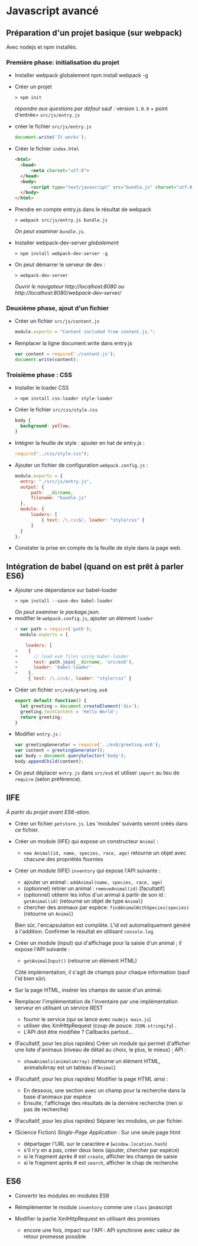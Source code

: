 # Javascript avancé

## Préparation d'un projet basique (sur webpack)

Avec nodejs et npm installés.

### Première phase: initialisation du projet
* Installer webpack globalement
  npm install webpack -g
* Créer un projet
  ```
  > npm init
  ```
  _répondre aux questions par défaut_ sauf : version ```1.0.0``` + point d'entrée= ```src/js/entry.js```
* créer le fichier ```src/js/entry.js```
  ```javascript
  document.write('It works');
  ```
* Créer le fichier ```index.html```
  ```html
  <html>
    <head>
        <meta charset="utf-8">
    </head>
    <body>
        <script type="text/javascript" src="bundle.js" charset="utf-8"></script>
    </body>
  </html>
  ```
* Prendre en compte entry.js dans le résultat de webpack
  ```
  > webpack src/js/entry.js bundle.js
  ```
  _On peut examiner ```bundle.js```._

* Installer webpack-dev-server _globalement_
  ```
  > npm install webpack-dev-server -g
  ```
* On peut démarrer le serveur de dev :
  ```
  > webpack-dev-server
  ```
  _Ouvrir le navigateur http://localhost:8080 ou http://localhost:8080/webpack-dev-server/_

### Deuxième phase, ajout d'un fichier

* Créer un fichier ```src/js/content.js```
  ```javascript
  module.exports = "Content included from content.js.";
  ```
* Remplacer la ligne document.write dans entry.js
  ```javascript
  var content = require('./content.js');
  document.write(content);
  ```

### Troisième phase : CSS

* Installer le loader CSS
  ```
  > npm install css-loader style-loader
  ```
* Créer le fichier ```src/css/style.css```
  ```css
  body {
    background: yellow;
  }
  ```
* Intégrer la feuille de style : ajouter en hat de entry.js :
  ```javascript
  require("../css/style.css");
  ```
* Ajouter un fichier de configuration ```webpack.config.js``` :
  ```javascript
  module.exports = {
    entry: "./src/js/entry.js",
    output: {
        path: __dirname,
        filename: "bundle.js"
    },
    module: {
        loaders: [
            { test: /\.css$/, loader: "style!css" }
        ]
    }
  };
  ```
* Constater la prise en compte de la feuille de style dans la page web.

## Intégration de babel (quand on est prêt à parler ES6)

* Ajouter une dépendance sur babel-loader
    ```
    > npm install --save-dev babel-loader
    ```
    _On peut examiner le package.json._
* modifier le ```webpack.config.js```, ajouter un élément ```loader```
  ```javascript
  + var path = require('path');
    module.exports = {

      loaders: [
  +    {
  +      // load es6 files using babel-loader
  +      test: path.join(__dirname, 'src/es6'),
  +      loader: 'babel-loader'
  +    },
       { test: /\.css$/, loader: "style!css" }
  ```
* Créer un fichier ```src/es6/greeting.es6```
  ```javascript
  export default function() {
    let greeting = document.createElement('div');
    greeting.textContent = 'Hello World';
    return greeting;
  }
  ```
* Modifier ```entry.js``` :
  ```javascript
  var greetingGenerator = require('../es6/greeting.es6');
  var content = greetingGenerator();
  var body = document.querySelector('body');
  body.appendChild(content);
  ```
* On peut déplacer ```entry.js``` dans ```src/es6``` et utiliser ```import``` au lieu de ```require``` (selon préférence).

## IIFE

_À partir du projet avant ES6-ation._

* Créer un fichier ```petstore.js```. Les 'modules' suivants seront créés dans ce fichier.

* Créer un module (IIFE) qui expose un constructeur ```Animal``` :
  - ```new Animal(id, name, species, race, age)``` retourne un objet avec chacune des propriétés fournies

* Créer un module (IIFE) ```inventory``` qui expose l'API suivante :
  
  - ajouter un animal : ```addAnimal(name, species, race, age)```
  - (optionnel) retirer un animal : ```removeAnimal(id)``` [facultatif]
  - (optionnel) obtenir les infos d'un animal à partir de son id : ```getAnimal(id)``` (retourne un objet de type ```Animal```)
  - chercher des animaux par espèce: ```findAnimalWithSpecies(species)``` (retourne un ```Animal```)
  
  Bien sûr, l'encapsulation est complète. L'id est automatiquement généré à l'addition.
  Confirmer le résultat en utilisant ```console.log```

* Créer un module (input) qui d'affichage pour la saisie d'un animal ; il expose l'API suivante :
  
  - ```getAnimalInput()``` (retourne un élément HTML)
  
  Côté implémentation, il s'agit de champs pour chaque information (sauf l'id bien sûr).

* Sur la page HTML, insérer les champs de saisie d'un animal.

* Remplacer l'implémentation de l'inventaire par une implémentation serveur en utilisant un service REST
  - fournir le service (qui se lance avec ```nodejs main.js```)
  - utiliser des XmlHttpRequest (coup de pouce: ```JSON.stringify```) .
  - L'API doit être modifiée ? Callbacks partout...

* (Facultatif, pour les plus rapides) Créer un module qui permet d'afficher une liste d'animaux (niveau de détail au choix, le plus, le mieux) ; API :
  - ```showAnimals(animalsArray)``` (retourne un élément HTML, animalsArray est un tableau d'```Animal```)

* (Facultatif, pour les plus rapides) Modifier la page HTML ainsi :
  - En dessous, une section avec un champ pour la recherche dans la base d'animaux par espèce
  - Ensuite, l'affichage des résultats de la dernière recherche (rien si pas de recherche)

* (Facultatif, pour les plus rapides) Séparer les modules, un par fichier.

* (Science Fiction) _Single-Page Application_ : Sur une seule page html
  - départager l'URL sur le caractère ```#``` (```window.location.hash```)
  - s'il n'y en a pas, créer deux liens (ajouter, chercher par espèce)
  - si le fragment après # est ```create```, afficher les champs de saisie
  - si le fragment après # est ```search```, afficher le chap de recherche

## ES6

* Convertir les modules en modules ES6

* Réimplémenter le module ```inventory``` comme une ```class``` javascript

* Modifier la partie XmlHttpRequest en utilisant des promises
  - encore une fois, impact sur l'API : API synchrone avec valeur de retour promesse possible
